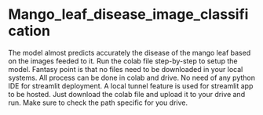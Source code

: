 # Mango_leaf_disease_image_classification
The model almost predicts accurately the disease of the mango leaf based on the images feeded to it.
Run the colab file step-by-step to setup the model.
Fantasy point is that no files need to be downloaded in your local systems. All process can be done in colab and drive.
No need of any python IDE for streamlit deployment.
A local tunnel feature is used for streamlit app to be hosted.
Just download the colab file and upload it to your drive and run. Make sure to check the path specific for you drive.
